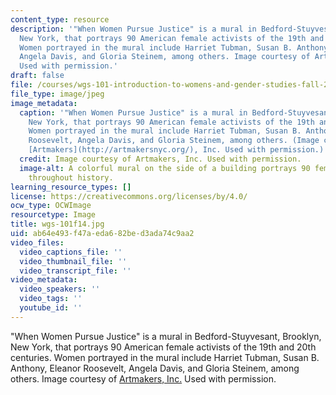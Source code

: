 ```yaml
---
content_type: resource
description: '"When Women Pursue Justice" is a mural in Bedford-Stuyvesant, Brooklyn,
  New York, that portrays 90 American female activists of the 19th and 20th centuries.
  Women portrayed in the mural include Harriet Tubman, Susan B. Anthony, Eleanor Roosevelt,
  Angela Davis, and Gloria Steinem, among others. Image courtesy of Artmakers, Inc.
  Used with permission.'
draft: false
file: /courses/wgs-101-introduction-to-womens-and-gender-studies-fall-2014/ab64e493f47aeda682bed3ada74c9aa2_wgs-101f14.jpg
file_type: image/jpeg
image_metadata:
  caption: '"When Women Pursue Justice" is a mural in Bedford-Stuyvesant, Brooklyn,
    New York, that portrays 90 American female activists of the 19th and 20th centuries.
    Women portrayed in the mural include Harriet Tubman, Susan B. Anthony, Eleanor
    Roosevelt, Angela Davis, and Gloria Steinem, among others. (Image courtesy of
    [Artmakers](http://artmakersnyc.org/), Inc. Used with permission.)'
  credit: Image courtesy of Artmakers, Inc. Used with permission.
  image-alt: A colorful mural on the side of a building portrays 90 female activists
    throughout history.
learning_resource_types: []
license: https://creativecommons.org/licenses/by/4.0/
ocw_type: OCWImage
resourcetype: Image
title: wgs-101f14.jpg
uid: ab64e493-f47a-eda6-82be-d3ada74c9aa2
video_files:
  video_captions_file: ''
  video_thumbnail_file: ''
  video_transcript_file: ''
video_metadata:
  video_speakers: ''
  video_tags: ''
  youtube_id: ''
---
```

"When Women Pursue Justice" is a mural in Bedford-Stuyvesant, Brooklyn, New York, that portrays 90 American female activists of the 19th and 20th centuries. Women portrayed in the mural include Harriet Tubman, Susan B. Anthony, Eleanor Roosevelt, Angela Davis, and Gloria Steinem, among others. Image courtesy of [Artmakers, Inc.](http://artmakersnyc.org/) Used with permission.

